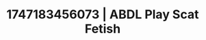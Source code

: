 ---
categories:
- Cuckold kink
- Respectful sex
- Hands in hair
- Whispers of pleasure
- CPR fetish
image: /assets/images/1747183456073.jpg
layout: post
seo:
  description: Featured content with exclusive ABDL Play, Scat Fetish. HD images available.
  keywords: ABDL Play, Scat Fetish
  og_image: /assets/images/1747183456073.jpg
  schema_type: VisualArtwork
tags:
- ABDL Play
- Scat Fetish
- '#1747183456073'
title: 1747183456073 | ABDL Play Scat Fetish
---